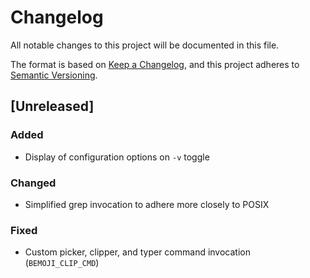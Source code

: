 # Changelog

All notable changes to this project will be documented in this file.

The format is based on [Keep a Changelog](https://keepachangelog.com/en/1.0.0/),
and this project adheres to [Semantic Versioning](https://semver.org/spec/v2.0.0.html).

## [Unreleased]

### Added

- Display of configuration options on `-v` toggle

### Changed

- Simplified grep invocation to adhere more closely to POSIX

<!-- ### Deprecated -->

<!-- ### Removed -->

### Fixed

- Custom picker, clipper, and typer command invocation (`BEMOJI_CLIP_CMD`)

<!-- ### Security -->

<!-- ## [0.2.0] - 2022-06-29 -->
